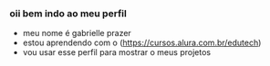 ### oii bem indo ao meu perfil 

 - meu nome é gabrielle prazer 
 - estou aprendendo com o (https://cursos.alura.com.br/edutech)
 - vou usar esse perfil para mostrar o meus projetos 
